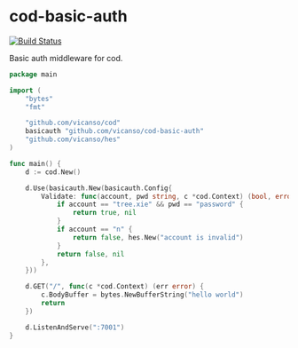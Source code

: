 # cod-basic-auth

[![Build Status](https://img.shields.io/travis/vicanso/cod-basic-auth.svg?label=linux+build)](https://travis-ci.org/vicanso/cod-basic-auth)


Basic auth middleware for cod.

```go
package main

import (
	"bytes"
	"fmt"

	"github.com/vicanso/cod"
	basicauth "github.com/vicanso/cod-basic-auth"
	"github.com/vicanso/hes"
)

func main() {
	d := cod.New()

	d.Use(basicauth.New(basicauth.Config{
		Validate: func(account, pwd string, c *cod.Context) (bool, error) {
			if account == "tree.xie" && pwd == "password" {
				return true, nil
			}
			if account == "n" {
				return false, hes.New("account is invalid")
			}
			return false, nil
		},
	}))

	d.GET("/", func(c *cod.Context) (err error) {
		c.BodyBuffer = bytes.NewBufferString("hello world")
		return
	})

	d.ListenAndServe(":7001")
}
```